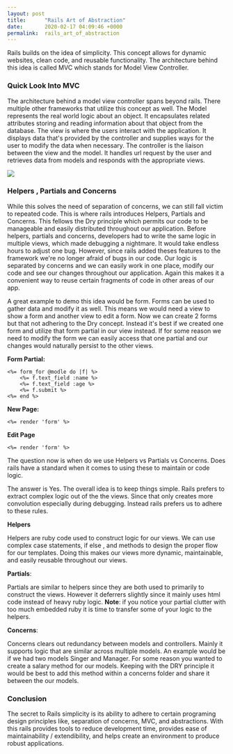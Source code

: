 ```yaml
---
layout: post
title:      "Rails Art of Abstraction"
date:       2020-02-17 04:09:46 +0000
permalink:  rails_art_of_abstraction
---
```


Rails builds on the idea of simplicity. This concept allows for dynamic websites, clean code, and reusable functionality. The architecture behind this idea is called MVC which stands for Model View Controller.



### Quick Look Into MVC 

The architecture behind a model view controller spans beyond rails. There multiple other frameworks that utilize this concept as well. The Model  represents the real world logic about an object. It encapsulates related attributes storing and reading information about that object from the database. The view is where the users interact with the application. It displays data that's provided by the controller and supplies ways for the user to modify the data when necessary. The controller is the liaison between the view and the model. It handles url request by the user and retrieves data from models and responds with the appropriate views.





![](https://miro.medium.com/max/1080/0*Qf1s2lG86MjX-Zcv.jpg)





### Helpers , Partials and Concerns

While this solves the need of separation of concerns, we can still fall victim to repeated code. This is where rails introduces Helpers, Partials and Concerns. This fellows the Dry principle which permits our code to be manageable and easily distributed throughout our application. Before helpers, partials and concerns, developers had to write the same logic in multiple views, which made debugging a nightmare. It would take endless hours to adjust one bug. However, since rails added theses features to the framework we're no longer afraid of bugs in our code. Our logic is separated by concerns and we can easily work in one place, modify our code and see our changes throughout our application. Again this makes it a convenient way to reuse certain fragments of code in other areas of our app. 

A great example to demo this idea would be form. Forms can be used to gather data and modify it as well. This means we would need a view to show a form and another view to edit a form. Now we can create 2 forms but that not adhering to the Dry concept. Instead it's best if we created one form and utilize that form partial in our view instead. If for some reason we need to modify the form we can easily access that one partial and our changes would naturally persist to the other views.

**Form Partial:**

```erb
<%= form_for @modle do |f| %>
    <%= f.text_field :name %>
    <%= f.text_field :age %>
    <%= f.submit %>
<%= end %>
```



**New Page:**

```erb
<%= render 'form' %>
```



**Edit Page** 

```erb
<%= render 'form' %>
```



The question now is when do we use Helpers vs Partials vs Concerns. Does rails have a standard when it comes to using these to maintain or code logic. 

The answer is Yes. The overall idea is to keep things simple. Rails prefers to extract complex logic out of the the views. Since that only creates more convolution especially during debugging.  Instead rails prefers us to adhere to these rules.



**Helpers** 

Helpers are ruby code used to construct logic for our views. We can use complex case statements, if else , and methods to design the proper flow for our templates. Doing this makes our views more dynamic, maintainable, and easily reusable throughout our views.



**Partials**: 

Partials are similar to helpers since they are both used to primarily to construct the views.  However it deferrers slightly since it mainly uses html code instead of heavy ruby logic.  **Note**: if you notice your partial clutter with too much embedded ruby it is time to transfer some of your logic to the helpers.



**Concerns**: 

Concerns clears out redundancy between models and controllers.  Mainly it supports logic that are similar across  multiple models. An example would be if we had two models Singer and  Manager. For some reason you wanted to create a salary method for our models. Keeping with the DRY principle it would be best to add this method within a concerns folder and share it between the our models.



### Conclusion

The secret to Rails simplicity is its ability to adhere to certain programing design principles like, separation of concerns, MVC, and abstractions. With this rails provides tools to reduce development time, provides ease of maintainability / extendibility, and helps create an environment to produce robust applications.
